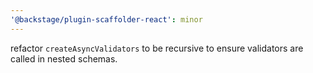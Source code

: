 ```yaml
---
'@backstage/plugin-scaffolder-react': minor
---
```


refactor `createAsyncValidators` to be recursive to ensure validators are called in nested schemas.
